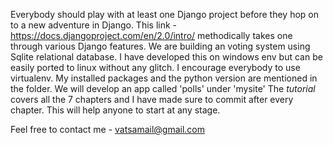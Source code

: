 Everybody should play with at least one Django project before they hop on to a new adventure in Django.
This link - https://docs.djangoproject.com/en/2.0/intro/  methodically takes one through various Django features.
We are building an voting system using Sqlite relational database. I have developed this on windows env but can be easily ported to linux without any glitch.
I encourage everybody to use virtualenv. My installed packages and the python version are mentioned in the folder.
We will develop an app called 'polls' under 'mysite'
The *tutorial* covers all the 7 chapters and I have made sure to commit after every chapter. This will help anyone to start at any stage.

Feel free to contact me - vatsamail@gmail.com
